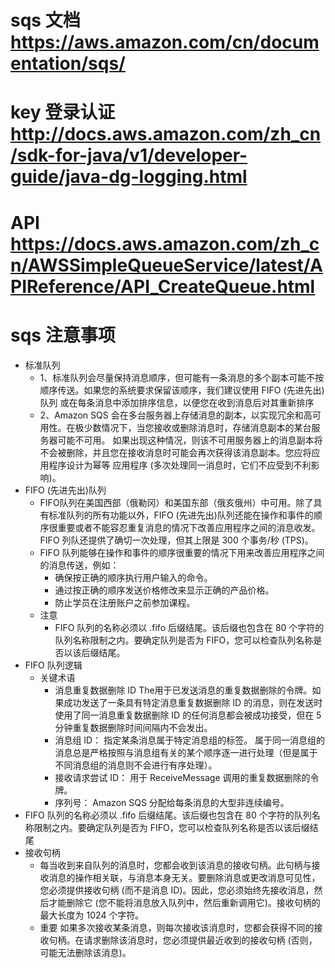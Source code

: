 # sqs 文档 https://aws.amazon.com/cn/documentation/sqs/
# key 登录认证 http://docs.aws.amazon.com/zh_cn/sdk-for-java/v1/developer-guide/java-dg-logging.html
# API https://docs.aws.amazon.com/zh_cn/AWSSimpleQueueService/latest/APIReference/API_CreateQueue.html
# sqs 注意事项
 - 标准队列
   - 1、标准队列会尽量保持消息顺序，但可能有一条消息的多个副本可能不按顺序传送。如果您的系统要求保留该顺序，我们建议使用 FIFO (先进先出)队列 或在每条消息中添加排序信息，以便您在收到消息后对其重新排序
   - 2、Amazon SQS 会在多台服务器上存储消息的副本，以实现冗余和高可用性。在极少数情况下，当您接收或删除消息时，存储消息副本的某台服务器可能不可用。
    如果出现这种情况，则该不可用服务器上的消息副本将不会被删除，并且您在接收消息时可能会再次获得该消息副本。您应将应用程序设计为幂等 应用程序 (多次处理同一消息时，它们不应受到不利影响)。
 - FIFO (先进先出)队列
   - FIFO队列在美国西部（俄勒冈）和美国东部（俄亥俄州）中可用。除了具有标准队列的所有功能以外，FIFO (先进先出)队列还能在操作和事件的顺序很重要或者不能容忍重复消息的情况下改善应用程序之间的消息收发。FIFO 列队还提供了确切一次处理，但其上限是 300 个事务/秒 (TPS)。
   - FIFO 队列能够在操作和事件的顺序很重要的情况下用来改善应用程序之间的消息传送，例如：
     - 确保按正确的顺序执行用户输入的命令。
     - 通过按正确的顺序发送价格修改来显示正确的产品价格。
     - 防止学员在注册账户之前参加课程。
   - 注意
     - FIFO 队列的名称必须以 .fifo 后缀结尾。该后缀也包含在 80 个字符的队列名称限制之内。要确定队列是否为 FIFO，您可以检查队列名称是否以该后缀结尾。
 - FIFO 队列逻辑
   - 关键术语
     - 消息重复数据删除 ID 
     The用于已发送消息的重复数据删除的令牌。如果成功发送了一条具有特定消息重复数据删除 ID 的消息，则在发送时使用了同一消息重复数据删除 ID 的任何消息都会被成功接受，但在 5 分钟重复数据删除时间间隔内不会发出。
     - 消息组 ID：
     指定某条消息属于特定消息组的标签。
     属于同一消息组的消息总是严格按照与消息组有关的某个顺序逐一进行处理（但是属于不同消息组的消息则不会进行有序处理）。
     - 接收请求尝试 ID：
     用于 ReceiveMessage 调用的重复数据删除的令牌。
     - 序列号：
     Amazon SQS 分配给每条消息的大型非连续编号。
 - FIFO 队列的名称必须以 .fifo 后缀结尾。该后缀也包含在 80 个字符的队列名称限制之内。要确定队列是否为 FIFO，您可以检查队列名称是否以该后缀结尾
 - 接收句柄
   - 每当收到来自队列的消息时，您都会收到该消息的接收句柄。此句柄与接收消息的操作相关联，与消息本身无关。要删除消息或更改消息可见性，您必须提供接收句柄 (而不是消息 ID)。因此，您必须始终先接收消息，然后才能删除它 (您不能将消息放入队列中，然后重新调用它)。接收句柄的最大长度为 1024 个字符。
   - 重要
   如果多次接收某条消息，则每次接收该消息时，您都会获得不同的接收句柄。在请求删除该消息时，您必须提供最近收到的接收句柄 (否则，可能无法删除该消息)。
     